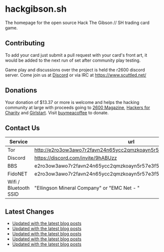 # hackgibson.sh
The homepage for the open source Hack The Gibson // SH trading card game.


## Contributing

To add your card just submit a pull request with your card's front art, it would be added to the next run of set after community play testing.

Game play and discussions over the project is held the r2600 discord server. Come join us at [Discord](https://discord.com/invite/9hABUzz) or via IRC at https://www.scuttled.net/


## Donations

Your donation of $13.37 or more is welcome and helps the hacking community at large with proceeds going to [2600 Magazine](https://2600.com/), [Hackers for Charity](https://hackersforcharity.org) and [Girlstart](https://girlstart.org).  Visit [buymeacoffee](https://www.buymeacoffee.com/hackgibson.sh) to donate.


## Contact Us

Service | url
-|-
Tor | http://e2ro3ow3awo7r2favn24n65ycc2qmzkoayn5r57e3f56nvjwdcgg32ad.onion
Discord | https://discord.com/invite/9hABUzz
BBS | e2ro3ow3awo7r2favn24n65ycc2qmzkoayn5r57e3f56nvjwdcgg32ad.onion:23
FidoNET | e2ro3ow3awo7r2favn24n65ycc2qmzkoayn5r57e3f56nvjwdcgg32ad.onion:24554
Wifi / Bluetooth SSID | "Ellingson Mineral Company" or "EMC Net - <fidonet address>"

## Latest Changes
<!-- BLOG-POST-LIST:START -->
- [Updated with the latest blog posts](https://github.com/DFW2600/hackgibson.sh/commit/9bc1b5b7dceb5b92d6c76a93097fc4e619d8e24d)
- [Updated with the latest blog posts](https://github.com/DFW2600/hackgibson.sh/commit/ac6ecd0eefc357eb91e85faedcef6647c5214bba)
- [Updated with the latest blog posts](https://github.com/DFW2600/hackgibson.sh/commit/03c21ac174912b5861b680cee372210f2d773589)
- [Updated with the latest blog posts](https://github.com/DFW2600/hackgibson.sh/commit/e6c17e4856ae7ec3c5a511937310299e1afcb217)
- [Updated with the latest blog posts](https://github.com/DFW2600/hackgibson.sh/commit/f4bde46c5dedf1061a8144b21470975fdd37376a)
<!-- BLOG-POST-LIST:END -->
